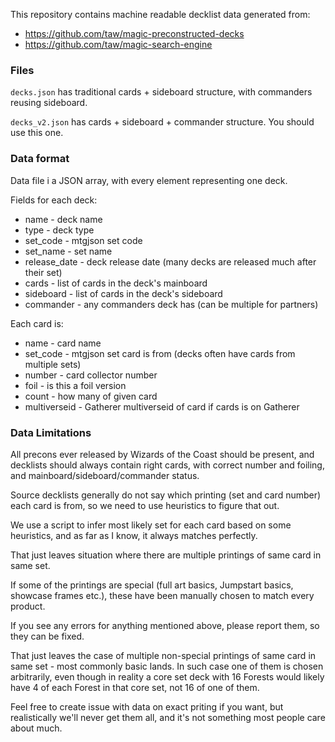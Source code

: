 This repository contains machine readable decklist data generated from:

* https://github.com/taw/magic-preconstructed-decks
* https://github.com/taw/magic-search-engine

### Files

`decks.json` has traditional cards + sideboard structure, with commanders reusing sideboard.

`decks_v2.json` has cards + sideboard + commander structure. You should use this one.

### Data format

Data file i a JSON array, with every element representing one deck.

Fields for each deck:

* name - deck name
* type - deck type
* set_code - mtgjson set code
* set_name - set name
* release_date - deck release date (many decks are released much after their set)
* cards - list of cards in the deck's mainboard
* sideboard - list of cards in the deck's sideboard
* commander - any commanders deck has (can be multiple for partners)

Each card is:

* name - card name
* set_code - mtgjson set card is from (decks often have cards from multiple sets)
* number - card collector number
* foil - is this a foil version
* count - how many of given card
* multiverseid - Gatherer multiverseid of card if cards is on Gatherer

### Data Limitations

All precons ever released by Wizards of the Coast should be present, and decklists should always contain right cards, with correct number and foiling, and mainboard/sideboard/commander status.

Source decklists generally do not say which printing (set and card number) each card is from, so we need to use heuristics to figure that out.

We use a script to infer most likely set for each card based on some heuristics, and as far as I know, it always matches perfectly.

That just leaves situation where there are multiple printings of same card in same set.

If some of the printings are special (full art basics, Jumpstart basics, showcase frames etc.), these have been manually chosen to match every product.

If you see any errors for anything mentioned above, please report them, so they can be fixed.

That just leaves the case of multiple non-special printings of same card in same set - most commonly basic lands.
In such case one of them is chosen arbitrarily, even though in reality a core set deck with 16 Forests would likely have 4 of each Forest in that core set, not 16 of one of them.

Feel free to create issue with data on exact priting if you want, but realistically we'll never get them all, and it's not something most people care about much.
